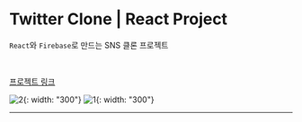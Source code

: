 # Twitter Clone | React Project

`React`와 `Firebase`로 만드는 SNS 클론 프로젝트

<br />

[프로젝트 링크](https://pshtony1.github.io/twitter-clone/)

![2](https://user-images.githubusercontent.com/67461578/110203648-ac01a700-7eb2-11eb-908e-d225c2b66484.png){: width: "300"}
![1](https://user-images.githubusercontent.com/67461578/110203647-aad07a00-7eb2-11eb-9a6e-4585d0cd8e7c.png){: width: "300"}

---

